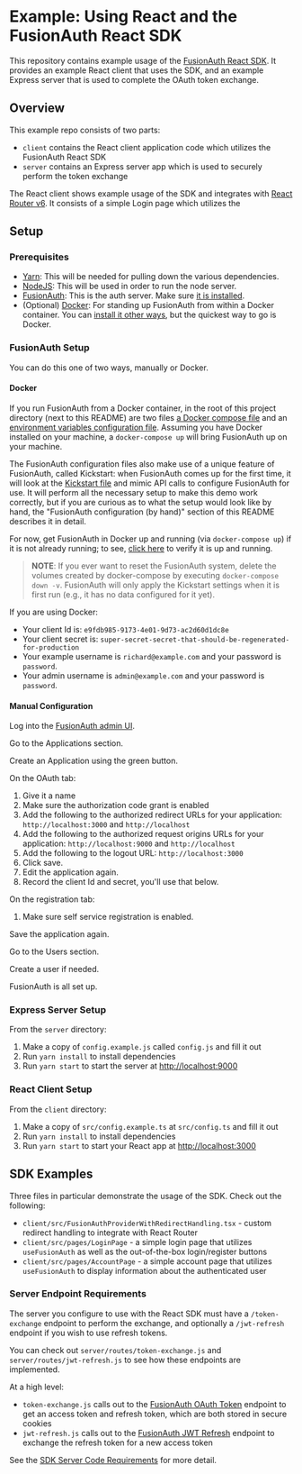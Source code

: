 # Example: Using React and the FusionAuth React SDK

This repository contains example usage of the [FusionAuth React SDK](https://github.com/FusionAuth/fusionauth-react-sdk). It provides an example React client that uses the SDK, and an example Express server that is used to complete the OAuth token exchange.


## Overview

This example repo consists of two parts:

- `client` contains the React client application code which utilizes the FusionAuth React SDK
- `server` contains an Express server app which is used to securely perform the token exchange

The React client shows example usage of the SDK and integrates with [React Router v6](https://reactrouter.com/en/main). It consists of a simple Login page which utilizes the 

## Setup

### Prerequisites
- [Yarn](https://classic.yarnpkg.com/lang/en/): This will be needed for pulling down the various dependencies.
- [NodeJS](https://nodejs.org/en/): This will be used in order to run the node server.
- [FusionAuth](https://fusionauth.io): This is the auth server. Make sure [it is installed](https://fusionauth.io/docs/v1/tech/installation-guide/).
- (Optional) [Docker](https://www.docker.com): For standing up FusionAuth from within a Docker container. You can [install it other ways](https://fusionauth.io/docs/v1/tech/installation-guide/), but the quickest way to go is Docker.

### FusionAuth Setup

You can do this one of two ways, manually or Docker.

#### Docker 
If you run FusionAuth from a Docker container, in the root of this project directory (next to this README) are two files [a Docker compose file](./docker-compose.yml) and an [environment variables configuration file](./.env). Assuming you have Docker installed on your machine, a `docker-compose up` will bring FusionAuth up on your machine.

The FusionAuth configuration files also make use of a unique feature of FusionAuth, called Kickstart: when FusionAuth comes up for the first time, it will look at the [Kickstart file](./kickstart/kickstart.json) and mimic API calls to configure FusionAuth for use. It will perform all the necessary setup to make this demo work correctly, but if you are curious as to what the setup would look like by hand, the "FusionAuth configuration (by hand)" section of this README describes it in detail.

For now, get FusionAuth in Docker up and running (via `docker-compose up`) if it is not already running; to see, [click here](http://localhost:9011/) to verify it is up and running.

> **NOTE**: If you ever want to reset the FusionAuth system, delete the volumes created by docker-compose by executing `docker-compose down -v`. FusionAuth will only apply the Kickstart settings when it is first run (e.g., it has no data configured for it yet).

If you are using Docker:

* Your client Id is: `e9fdb985-9173-4e01-9d73-ac2d60d1dc8e`
* Your client secret is: `super-secret-secret-that-should-be-regenerated-for-production`
* Your example username is `richard@example.com` and your password is `password`.
* Your admin username is `admin@example.com` and your password is `password`.

#### Manual Configuration

Log into the [FusionAuth admin UI](http://localhost:9011).

Go to the Applications section.

Create an Application using the green button.

On the OAuth tab:

1. Give it a name
2. Make sure the authorization code grant is enabled
3. Add the following to the authorized redirect URLs for your application: `http://localhost:3000` and `http://localhost`
4. Add the following to the authorized request origins URLs for your application: `http://localhost:9000` and `http://localhost`
5. Add the following to the logout URL: `http://localhost:3000`
6. Click save.
7. Edit the application again. 
8. Record the client Id and secret, you'll use that below.

On the registration tab:
1. Make sure self service registration is enabled.

Save the application again.

Go to the Users section.

Create a user if needed.

FusionAuth is all set up.

### Express Server Setup
From the `server` directory:

1. Make a copy of `config.example.js` called `config.js` and fill it out
2. Run `yarn install` to install dependencies
3. Run `yarn start` to start the server at [http://localhost:9000](http://localhost:9000)

### React Client Setup
From the `client` directory:
1. Make a copy of `src/config.example.ts` at `src/config.ts` and fill it out
2. Run `yarn install` to install dependencies
3. Run `yarn start` to start your React app at [http://localhost:3000](http://localhost:3000)

## SDK Examples

Three files in particular demonstrate the usage of the SDK. Check out the following:

- `client/src/FusionAuthProviderWithRedirectHandling.tsx` - custom redirect handling to integrate with React Router
- `client/src/pages/LoginPage` - a simple login page that utilizes `useFusionAuth` as well as the out-of-the-box login/register buttons
- `client/src/pages/AccountPage` - a simple account page that utilizes `useFusionAuth` to display information about the authenticated user

### Server Endpoint Requirements

The server you configure to use with the React SDK must have a `/token-exchange` endpoint to perform the exchange,
and optionally a `/jwt-refresh` endpoint if you wish to use refresh tokens.

You can check out `server/routes/token-exchange.js` and `server/routes/jwt-refresh.js` to see how these endpoints are
implemented.

At a high level:

- `token-exchange.js` calls out to the [FusionAuth OAuth Token](https://fusionauth.io/docs/v1/tech/oauth/endpoints#token) endpoint to get an access token and refresh token, which are both stored in secure cookies
- `jwt-refresh.js` calls out to the [FusionAuth JWT Refresh](https://fusionauth.io/docs/v1/tech/apis/jwt#refresh-a-jwt) endpoint to exchange the refresh token for a new access token

See the [SDK Server Code Requirements](https://github.com/FusionAuth/fusionauth-react-sdk#server-code-requirements) for more detail.
